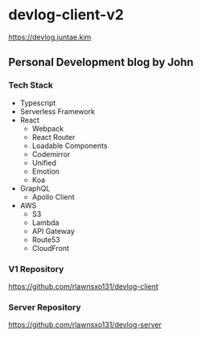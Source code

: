 # devlog-client-v2
<https://devlog.juntae.kim>
## Personal Development blog by John
### Tech Stack
* Typescript
* Serverless Framework
* React
  * Webpack
  * React Router
  * Loadable Components
  * Codemirror
  * Unified
  * Emotion
  * Koa
* GraphQL
  * Apollo Client
* AWS
  * S3
  * Lambda
  * API Gateway
  * Route53
  * CloudFront
### V1 Repository
<https://github.com/rlawnsxo131/devlog-client>
### Server Repository
<https://github.com/rlawnsxo131/devlog-server>


